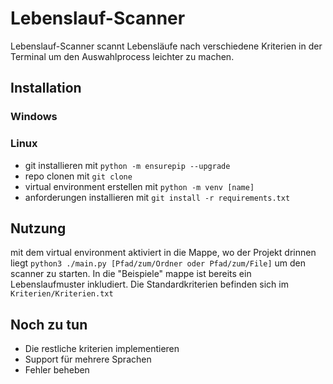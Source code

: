 # Lebenslauf-Scanner
Lebenslauf-Scanner scannt Lebensläufe nach verschiedene Kriterien in der Terminal um den Auswahlprocess leichter zu machen.

## Installation
### Windows
### Linux
- git installieren mit
`python -m ensurepip --upgrade`
- repo clonen mit
`git clone `
- virtual environment erstellen mit
`python -m venv [name]`
- anforderungen installieren mit
`git install -r requirements.txt`

## Nutzung
mit dem virtual environment aktiviert in die Mappe, wo der Projekt drinnen liegt
`python3 ./main.py [Pfad/zum/Ordner oder Pfad/zum/File]`
um den scanner zu starten. In die "Beispiele" mappe ist bereits ein Lebenslaufmuster inkludiert.
Die Standardkriterien befinden sich im `Kriterien/Kriterien.txt` 

## Noch zu tun
- Die restliche kriterien implementieren
- Support für mehrere Sprachen
- Fehler beheben
